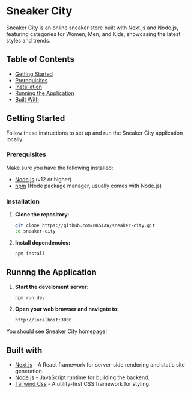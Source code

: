 # Sneaker City

Sneaker City is an online sneaker store built with Next.js and Node.js, featuring categories for Women, Men, and Kids, showcasing the latest styles and trends.

## Table of Contents

- [Getting Started](#getting-started)
- [Prerequisites](#prerequisites)
- [Installation](#installation)
- [Running the Application](#running-the-application)
- [Built With](#built-with)

## Getting Started

Follow these instructions to set up and run the Sneaker City application locally.

### Prerequisites

Make sure you have the following installed:

- [Node.js](https://nodejs.org/) (v12 or higher)
- [npm](https://www.npmjs.com/) (Node package manager, usually comes with Node.js)

### Installation

1. **Clone the repository:**

   ```bash
   git clone https://github.com/MKSIAW/sneaker-city.git
   cd sneaker-city
   
2. **Install dependencies:**

   ```bash
   npm install

## Runnng the Application

1. **Start the develoment server:**
   
   ```bash
   npm run dev

3. **Open your web browser and navigate to:**
   
   ```arduino
   http://localhost:3000
  You should see Sneaker City homepage!

## Built with

- [Next.js](https://nextjs.org/) - A React framework for server-side rendering and static site generation.
- [Node.js](https://nodejs.org/) - JavaScript runtime for building the backend.
- [Tailwind Css](https://tailwindcss.com/) - A utility-first CSS framework for styling.
